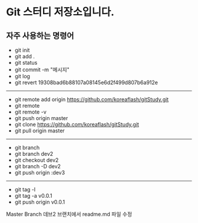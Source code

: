 # Git 스터디 저장소입니다.

## 자주 사용하는 명령어

- git init
- git add .
- git status
- git commit -m "메시지"
- git log
- git revert 19308bad6b88107a08145e6d2f499d807b6a912e

---

- git remote add origin https://github.com/koreaflash/gitStudy.git
- git remote
- git remote -v
- git push origin master
- git clone https://github.com/koreaflash/gitStudy.git
- git pull origin master

---

- git branch
- git branch dev2
- git checkout dev2
- git branch -D dev2
- git push origin :dev3

---

- git tag -l
- git tag -a v0.0.1
- git push origin v0.0.1

Master Branch
데브2 브랜치에서 readme.md 파일 수정
